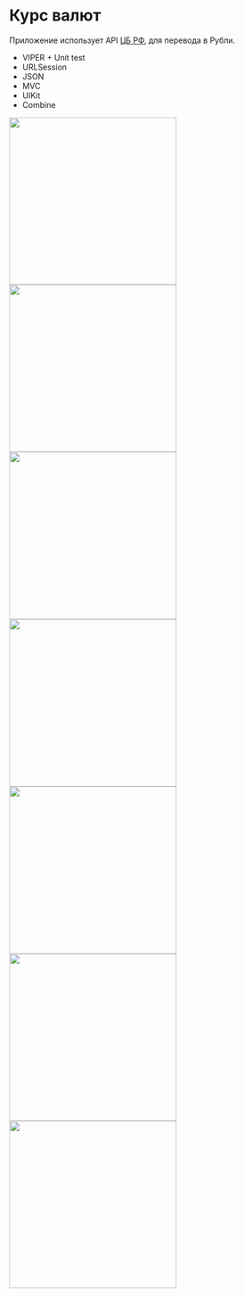 # Курс валют

Приложение использует API [ЦБ РФ](https://www.cbr-xml-daily.ru), для перевода в Рубли.

- VIPER + Unit test 
- URLSession
- JSON
- MVC
- UIKit
- Combine

<img src="https://user-images.githubusercontent.com/81886542/148717354-ec41fff8-7914-401c-90fe-6c18c79882c1.png" width="300" />

<img src="https://user-images.githubusercontent.com/81886542/151225211-01b0a8d4-c68a-4574-9497-40d8914e68e5.png" width="300" />

<img src="https://user-images.githubusercontent.com/81886542/151224050-39365ca5-30bb-4650-b2f7-db899f0338b6.png" width="300" />

<img src="https://user-images.githubusercontent.com/81886542/151224055-8e09dbec-a761-48f0-aca8-1ee57c550122.png" width="300" />





<img src="https://user-images.githubusercontent.com/81886542/148717425-15b283d3-d423-4b56-bdd0-175c45917a5a.png" width="300" />


<img src="https://user-images.githubusercontent.com/81886542/148726199-25e7e9e4-c4d0-45ea-92ee-b001935ff13e.png" width="300" />


<img src="https://user-images.githubusercontent.com/81886542/148955546-17a92b47-1bcb-4050-82b2-595e301ff559.png" width="300" />

